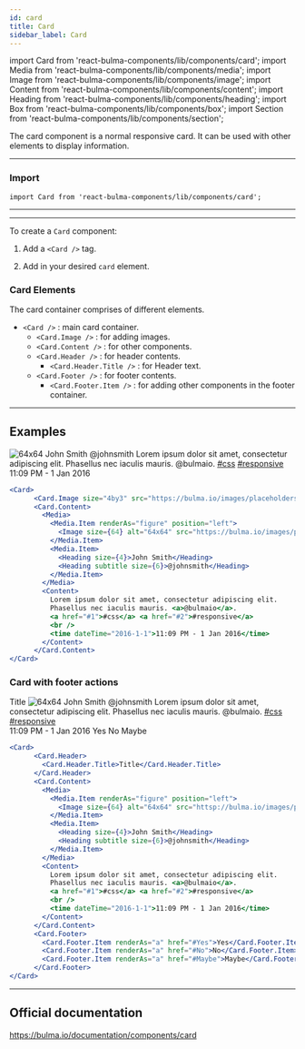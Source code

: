 ```yaml
---
id: card
title: Card
sidebar_label: Card
---
```


import Card from 'react-bulma-components/lib/components/card';
import Media from 'react-bulma-components/lib/components/media';
import Image from 'react-bulma-components/lib/components/image';
import Content from 'react-bulma-components/lib/components/content';
import Heading from 'react-bulma-components/lib/components/heading';
import Box from 'react-bulma-components/lib/components/box';
import Section from 'react-bulma-components/lib/components/section';


The card component is a normal responsive card. It can be used with other elements to display information.

---
### **Import**


```shell
import Card from 'react-bulma-components/lib/components/card';
```
---

---
To create a `Card` component:

1. Add a `<Card />` tag.

2. Add in your desired `card` element.



### **Card Elements**

The card container comprises of different elements.

-  `<Card />` : main card container.
   -  `<Card.Image />`  : for adding images.
   -  `<Card.Content />` : for other components.
   -  `<Card.Header />` : for header contents.
       -   `<Card.Header.Title />` :  for Header text.
   -  `<Card.Footer />` : for footer contents.
        -   `<Card.Footer.Item />` : for adding other components in the footer container.

---

## **Examples**

<Section>
<Card>
      <Card.Image size="4by3" src="https://bulma.io/images/placeholders/1280x960.png" />
      <Card.Content>
        <Media>
          <Media.Item renderAs="figure" position="left">
            <Image size={64} alt="64x64" src="https://bulma.io/images/placeholders/128x128.png" />
          </Media.Item>
          <Media.Item>
            <Heading size={4}>John Smith</Heading>
            <Heading subtitle size={6}>@johnsmith</Heading>
          </Media.Item>
        </Media>
        <Content>
          Lorem ipsum dolor sit amet, consectetur adipiscing elit.
          Phasellus nec iaculis mauris. <a>@bulmaio</a>.
          <a href="#1">#css</a> <a href="#2">#responsive</a>
          <br />
          <time dateTime="2016-1-1">11:09 PM - 1 Jan 2016</time>
        </Content>
      </Card.Content>
</Card>
</Section>



```jsx
<Card>
      <Card.Image size="4by3" src="https://bulma.io/images/placeholders/1280x960.png" />
      <Card.Content>
        <Media>
          <Media.Item renderAs="figure" position="left">
            <Image size={64} alt="64x64" src="https://bulma.io/images/placeholders/128x128.png" />
          </Media.Item>
          <Media.Item>
            <Heading size={4}>John Smith</Heading>
            <Heading subtitle size={6}>@johnsmith</Heading>
          </Media.Item>
        </Media>
        <Content>
          Lorem ipsum dolor sit amet, consectetur adipiscing elit.
          Phasellus nec iaculis mauris. <a>@bulmaio</a>.
          <a href="#1">#css</a> <a href="#2">#responsive</a>
          <br />
          <time dateTime="2016-1-1">11:09 PM - 1 Jan 2016</time>
        </Content>
      </Card.Content>
</Card>

```


### **Card with footer actions**

<Section>
<Card>
      <Card.Header>
        <Card.Header.Title>Title</Card.Header.Title>
      </Card.Header>
      <Card.Content>
        <Media>
          <Media.Item renderAs="figure" position="left">
            <Image size={64} alt="64x64" src="https://bulma.io/images/placeholders/128x128.png" />
          </Media.Item>
          <Media.Item>
            <Heading size={4}>John Smith</Heading>
            <Heading subtitle size={6}>@johnsmith</Heading>
          </Media.Item>
        </Media>
        <Content>
          Lorem ipsum dolor sit amet, consectetur adipiscing elit.
          Phasellus nec iaculis mauris. <a>@bulmaio</a>.
          <a href="#1">#css</a> <a href="#2">#responsive</a>
          <br />
          <time dateTime="2016-1-1">11:09 PM - 1 Jan 2016</time>
        </Content>
      </Card.Content>
      <Card.Footer>
        <Card.Footer.Item renderAs="a" href="#Yes">Yes</Card.Footer.Item>
        <Card.Footer.Item renderAs="a" href="#No">No</Card.Footer.Item>
        <Card.Footer.Item renderAs="a" href="#Maybe">Maybe</Card.Footer.Item>
      </Card.Footer>
</Card>
</Section>


```jsx
<Card>
      <Card.Header>
        <Card.Header.Title>Title</Card.Header.Title>
      </Card.Header>
      <Card.Content>
        <Media>
          <Media.Item renderAs="figure" position="left">
            <Image size={64} alt="64x64" src="httsp://bulma.io/images/placeholders/128x128.png" />
          </Media.Item>
          <Media.Item>
            <Heading size={4}>John Smith</Heading>
            <Heading subtitle size={6}>@johnsmith</Heading>
          </Media.Item>
        </Media>
        <Content>
          Lorem ipsum dolor sit amet, consectetur adipiscing elit.
          Phasellus nec iaculis mauris. <a>@bulmaio</a>.
          <a href="#1">#css</a> <a href="#2">#responsive</a>
          <br />
          <time dateTime="2016-1-1">11:09 PM - 1 Jan 2016</time>
        </Content>
      </Card.Content>
      <Card.Footer>
        <Card.Footer.Item renderAs="a" href="#Yes">Yes</Card.Footer.Item>
        <Card.Footer.Item renderAs="a" href="#No">No</Card.Footer.Item>
        <Card.Footer.Item renderAs="a" href="#Maybe">Maybe</Card.Footer.Item>
      </Card.Footer>
</Card>
```

---

## Official documentation

https://bulma.io/documentation/components/card
